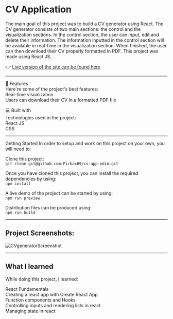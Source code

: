 # CV Application

The main goal of this project was to build a CV generator using React. The CV generator consists of two main sections: the control and the visualization sections. In the control section, the user can input, edit and delete their information. The information inputted in the control section will be available in real-time in the visualization section. When finished, the user can then download their CV properly formatted in PDF. This project was made using React JS.

👉 [Live version of the site can be found here](https://cv-form-kovalevskyi.netlify.app/)

-  -  -  -  -  -  -  -  -  -  -  -  -  -  -  -  -  -

🧐 Features<br/>
Here're some of the project's best features: <br/>
Real-time visualization<br/>
Users can download their CV in a formatted PDF file<br/>

💻 Built with<br/>
Technologies used in the project:<br/>
React JS<br/>
CSS<br/>

-  -  -  -  -  -  -  -  -  -  -  -  -  -  -  -  -  -

Getting Started
In order to setup and work on this project on your own, you will need to:

Clone this project:<br/>
`git clone git@github.com:Firkax69/cv-app-odin.git`

Once you have cloned this project, you can install the required dependencies by using:<br/>
`npm install`

A live demo of the project can be started by using:<br/>
`npm run preview`

Distribution files can be produced using:<br/>
`npm run build`

-  -  -  

## Project Screenshots:
![CVgeneratorScreenshot](https://github.com/user-attachments/assets/c2be7a78-7a6a-45e6-ab4c-7bb7b0970e6b)

 -  -  -

## What I learned
While doing this project, I learned:

React Fundamentals<br/>
Creating a react app with Create React App<br/>
Function components and Hooks<br/>
Controlling inputs and rendering lists in react<br/>
Managing state in react<br/>
